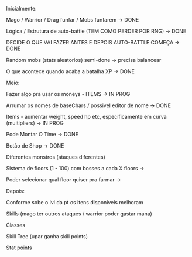 Inicialmente:
	
Mago / Warrior / Drag funfar / Mobs funfarem -> DONE

Lógica /  Estrutura de auto-battle (TEM COMO PERDER POR RNG) -> DONE

DECIDE O QUE VAI FAZER ANTES E DEPOIS AUTO-BATTLE COMEÇA -> DONE

Random mobs (stats aleatorios) semi-done -> precisa balancear

O que acontece quando acaba a batalha XP -> DONE

Meio:

Fazer algo pra usar os moneys - ITEMS -> IN PROG

Arrumar os nomes de baseChars / possivel editor de nome -> DONE

Items - aumentar weight, speed hp etc, especificamente em curva (multipliers) -> IN PROG

Pode Montar O Time -> DONE

Botão de Shop -> DONE

Diferentes monstros (ataques diferentes)

Sistema de floors (1 - 100) com bosses a cada X floors ->

Poder selecionar qual floor quiser pra farmar ->

Depois:

Conforme sobe o lvl da pt os itens disponiveis melhoram 


Skills (mago ter outros ataques / warrior poder gastar mana)

Classes

Skill Tree (upar ganha skill points)

Stat points
